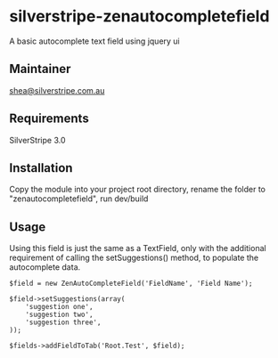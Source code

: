 silverstripe-zenautocompletefield
=================================

A basic autocomplete text field using jquery ui

Maintainer
------------

shea@silverstripe.com.au

Requirements
------------

SilverStripe 3.0

Installation
-------------

Copy the module into your project root directory, rename the folder to "zenautocompletefield", run dev/build

Usage
-------------

Using this field is just the same as a TextField, only with the additional requirement of calling the setSuggestions() method, to populate the autocomplete data.

	$field = new ZenAutoCompleteField('FieldName', 'Field Name');

	$field->setSuggestions(array(
		'suggestion one',
		'suggestion two',
		'suggestion three',
	));

	$fields->addFieldToTab('Root.Test', $field);

